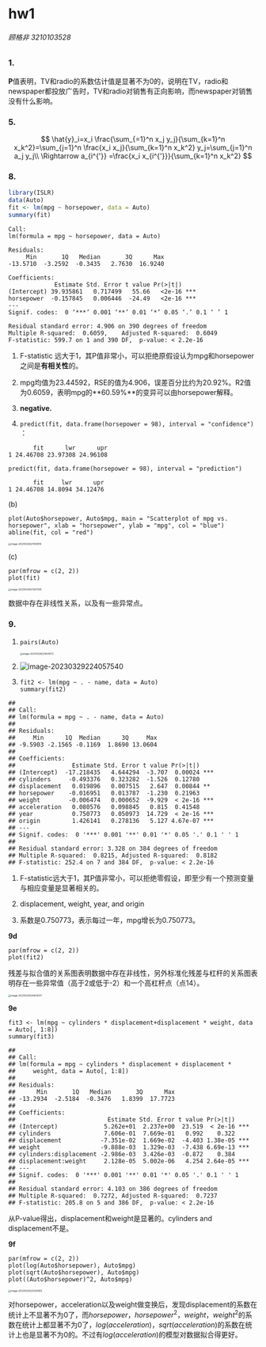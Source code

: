 # hw1

###### 顾格非 3210103528

### 1.

**P**值表明，TV和radio的系数估计值是显著不为0的，说明在TV，radio和newspaper都投放广告时，TV和radio对销售有正向影响，而newspaper对销售没有什么影响。

### 5.

$$
\hat{y}_i=x_i \frac{\sum_{=1}^n x_j y_j}{\sum_{k=1}^n x_k^2}=\sum_{j=1}^n \frac{x_i x_j}{\sum_{k=1}^n x_k^2} y_j=\sum_{j=1}^n a_j y_j\\
\Rightarrow a_{i^{'}} =\frac{x_i x_{i^{'}}}{\sum_{k=1}^n x_k^2}
$$

### 8.

```R
library(ISLR)
data(Auto)
fit <- lm(mpg ~ horsepower, data = Auto)
summary(fit)
```

```
Call:
lm(formula = mpg ~ horsepower, data = Auto)

Residuals:
     Min       1Q   Median       3Q      Max 
-13.5710  -3.2592  -0.3435   2.7630  16.9240 

Coefficients:
             Estimate Std. Error t value Pr(>|t|)    
(Intercept) 39.935861   0.717499   55.66   <2e-16 ***
horsepower  -0.157845   0.006446  -24.49   <2e-16 ***
---
Signif. codes:  0 ‘***’ 0.001 ‘**’ 0.01 ‘*’ 0.05 ‘.’ 0.1 ‘ ’ 1

Residual standard error: 4.906 on 390 degrees of freedom
Multiple R-squared:  0.6059,	Adjusted R-squared:  0.6049 
F-statistic: 599.7 on 1 and 390 DF,  p-value: < 2.2e-16
```

1. F-statistic 远大于1，其P值非常小，可以拒绝原假设认为mpg和horsepower之间是**有相关性**的。

2. mpg均值为23.44592，RSE的值为4.906，误差百分比约为20.92%。R2值为0.6059，表明mpg的**60.59%**的变异可以由horsepower解释。

3. **negative.**

4. `predict(fit, data.frame(horsepower = 98), interval = "confidence")` ：

  ```
         fit      lwr      upr
  1 24.46708 23.97308 24.96108
  ```

  `predict(fit, data.frame(horsepower = 98), interval = "prediction")`

  ```
         fit     lwr      upr
  1 24.46708 14.8094 34.12476
  ```

(b)

```
plot(Auto$horsepower, Auto$mpg, main = "Scatterplot of mpg vs. horsepower", xlab = "horsepower", ylab = "mpg", col = "blue")
abline(fit, col = "red")
```

<img src="C:\Users\阿漆\AppData\Roaming\Typora\typora-user-images\image-20230328221059016.png" alt="image-20230328221059016" style="zoom:33%;" />

(c)

```
par(mfrow = c(2, 2))
plot(fit)
```

<img src="C:\Users\阿漆\AppData\Roaming\Typora\typora-user-images\image-20230328221207295.png" alt="image-20230328221207295" style="zoom:33%;" />

数据中存在非线性关系，以及有一些异常点。

### 9.

1. `pairs(Auto)`

   <img src="C:\Users\阿漆\AppData\Roaming\Typora\typora-user-images\image-20230328221834072.png" alt="image-20230328221834072" style="zoom: 33%;" />
   
2. ![image-20230329224057540](C:\Users\阿漆\AppData\Roaming\Typora\typora-user-images\image-20230329224057540.png)

3. ```
   fit2 <- lm(mpg ~ . - name, data = Auto)
   summary(fit2)
   ```

```
## 
## Call:
## lm(formula = mpg ~ . - name, data = Auto)
## 
## Residuals:
##     Min      1Q  Median      3Q     Max 
## -9.5903 -2.1565 -0.1169  1.8690 13.0604 
## 
## Coefficients:
##                Estimate Std. Error t value Pr(>|t|)    
## (Intercept)  -17.218435   4.644294  -3.707  0.00024 ***
## cylinders     -0.493376   0.323282  -1.526  0.12780    
## displacement   0.019896   0.007515   2.647  0.00844 ** 
## horsepower    -0.016951   0.013787  -1.230  0.21963    
## weight        -0.006474   0.000652  -9.929  < 2e-16 ***
## acceleration   0.080576   0.098845   0.815  0.41548    
## year           0.750773   0.050973  14.729  < 2e-16 ***
## origin         1.426141   0.278136   5.127 4.67e-07 ***
## ---
## Signif. codes:  0 '***' 0.001 '**' 0.01 '*' 0.05 '.' 0.1 ' ' 1
## 
## Residual standard error: 3.328 on 384 degrees of freedom
## Multiple R-squared:  0.8215, Adjusted R-squared:  0.8182 
## F-statistic: 252.4 on 7 and 384 DF,  p-value: < 2.2e-16
```

1. F-statistic远大于1，其P值非常小，可以拒绝零假设，即至少有一个预测变量与相应变量是显著相关的。

2. displacement, weight, year, and origin

3. 系数是0.750773，表示每过一年，mpg增长为0.750773。

**9d**

```
par(mfrow = c(2, 2))
plot(fit2)
```

残差与拟合值的关系图表明数据中存在非线性，另外标准化残差与杠杆的关系图表明存在一些异常值（高于2或低于-2）和一个高杠杆点（点14）。

<img src="C:\Users\阿漆\AppData\Roaming\Typora\typora-user-images\image-20230329224834217.png" alt="image-20230329224834217" style="zoom:33%;" />

**9e**

```
fit3 <- lm(mpg ~ cylinders * displacement+displacement * weight, data = Auto[, 1:8])
summary(fit3)
```

```
## 
## Call:
## lm(formula = mpg ~ cylinders * displacement + displacement * 
##     weight, data = Auto[, 1:8])
## 
## Residuals:
##      Min       1Q   Median       3Q      Max 
## -13.2934  -2.5184  -0.3476   1.8399  17.7723 
## 
## Coefficients:
##                          Estimate Std. Error t value Pr(>|t|)    
## (Intercept)             5.262e+01  2.237e+00  23.519  < 2e-16 ***
## cylinders               7.606e-01  7.669e-01   0.992    0.322    
## displacement           -7.351e-02  1.669e-02  -4.403 1.38e-05 ***
## weight                 -9.888e-03  1.329e-03  -7.438 6.69e-13 ***
## cylinders:displacement -2.986e-03  3.426e-03  -0.872    0.384    
## displacement:weight     2.128e-05  5.002e-06   4.254 2.64e-05 ***
## ---
## Signif. codes:  0 '***' 0.001 '**' 0.01 '*' 0.05 '.' 0.1 ' ' 1
## 
## Residual standard error: 4.103 on 386 degrees of freedom
## Multiple R-squared:  0.7272, Adjusted R-squared:  0.7237 
## F-statistic: 205.8 on 5 and 386 DF,  p-value: < 2.2e-16
```

从P-value得出，displacement和weight是显著的。cylinders and displacement不是。

**9f**

```
par(mfrow = c(2, 2))
plot(log(Auto$horsepower), Auto$mpg)
plot(sqrt(Auto$horsepower), Auto$mpg)
plot((Auto$horsepower)^2, Auto$mpg)
```

<img src="C:\Users\阿漆\AppData\Roaming\Typora\typora-user-images\image-20230329225304555.png" alt="image-20230329225304555" style="zoom: 33%;" />

对horsepower，acceleration以及weight做变换后，发现displacement的系数在统计上不显著不为0了，而$horsepower，horsepower^2，weight，weight^2$的系数在统计上都显著不为0了，$log(acceleration)，sqrt(acceleration)$的系数在统计上也是显著不为0的。不过有$log(acceleration)$的模型对数据拟合得更好。
